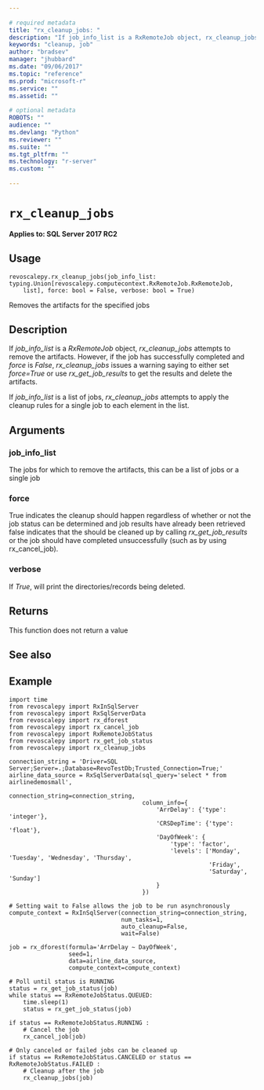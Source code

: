 ```yaml
--- 
 
# required metadata 
title: "rx_cleanup_jobs: " 
description: "If job_info_list is a RxRemoteJob object, rx_cleanup_jobs attempts to remove the artifacts. However, if the job has successfully completed and force is False, rx_cleanup_jobs issues a warning saying to either set force=True or use rx_get_job_results to get the results and delete the artifacts.If job_info_list is a list of jobs, rx_cleanup_jobs attempts to apply the cleanup rules for a single job to each element in the list." 
keywords: "cleanup, job" 
author: "bradsev" 
manager: "jhubbard" 
ms.date: "09/06/2017" 
ms.topic: "reference" 
ms.prod: "microsoft-r" 
ms.service: "" 
ms.assetid: "" 
 
# optional metadata 
ROBOTS: "" 
audience: "" 
ms.devlang: "Python" 
ms.reviewer: "" 
ms.suite: "" 
ms.tgt_pltfrm: "" 
ms.technology: "r-server" 
ms.custom: "" 
 
---
```


# `rx_cleanup_jobs`


**Applies to: SQL Server 2017 RC2**


## Usage



```
revoscalepy.rx_cleanup_jobs(job_info_list: typing.Union[revoscalepy.computecontext.RxRemoteJob.RxRemoteJob,
    list], force: bool = False, verbose: bool = True)
```




Removes the artifacts for the specified jobs


## Description

If *job_info_list* is a *RxRemoteJob* object, *rx_cleanup_jobs* attempts to remove the artifacts. However, if
the job has successfully completed and *force* is *False*, *rx_cleanup_jobs* issues a warning saying to either
set *force=True* or use *rx_get_job_results* to get the results and delete the artifacts.

If *job_info_list* is a list of jobs, *rx_cleanup_jobs* attempts to apply the cleanup rules for a single job to
each element in the list.


## Arguments


### job_info_list

The jobs for which to remove the artifacts, this can be a list of jobs or a single job


### force

True indicates the cleanup should happen regardless of whether or not the job status can be determined
and job results have already been retrieved false indicates that the should be cleaned up by calling
*rx_get_job_results* or the job should have completed unsuccessfully (such as by using rx_cancel_job).


### verbose

If *True*, will print the directories/records being deleted.


## Returns

This function does not return a value


## See also


## Example



```
import time
from revoscalepy import RxInSqlServer
from revoscalepy import RxSqlServerData
from revoscalepy import rx_dforest
from revoscalepy import rx_cancel_job
from revoscalepy import RxRemoteJobStatus
from revoscalepy import rx_get_job_status
from revoscalepy import rx_cleanup_jobs

connection_string = 'Driver=SQL Server;Server=.;Database=RevoTestDb;Trusted_Connection=True;'
airline_data_source = RxSqlServerData(sql_query='select * from airlinedemosmall',
                                      connection_string=connection_string,
                                      column_info={
                                          'ArrDelay': {'type': 'integer'},
                                          'CRSDepTime': {'type': 'float'},
                                          'DayOfWeek': {
                                              'type': 'factor',
                                              'levels': ['Monday', 'Tuesday', 'Wednesday', 'Thursday',
                                                         'Friday',
                                                         'Saturday', 'Sunday']
                                          }
                                      })

# Setting wait to False allows the job to be run asynchronously
compute_context = RxInSqlServer(connection_string=connection_string,
                                num_tasks=1,
                                auto_cleanup=False,
                                wait=False)

job = rx_dforest(formula='ArrDelay ~ DayOfWeek',
                 seed=1,
                 data=airline_data_source,
                 compute_context=compute_context)

# Poll until status is RUNNING
status = rx_get_job_status(job)
while status == RxRemoteJobStatus.QUEUED:
    time.sleep(1)
    status = rx_get_job_status(job)

if status == RxRemoteJobStatus.RUNNING :
    # Cancel the job
    rx_cancel_job(job)

# Only canceled or failed jobs can be cleaned up
if status == RxRemoteJobStatus.CANCELED or status == RxRemoteJobStatus.FAILED :
    # Cleanup after the job
    rx_cleanup_jobs(job)
```

